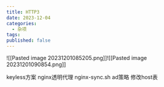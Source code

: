 ```yaml
---
title: HTTP3
date: 2023-12-04
categories:
  - 杂项
tags: 
published: false
---
```



![[Pasted image 20231201085205.png]]![[Pasted image 20231201090854.png]]



keyless方案
nginx透明代理
nginx-sync.sh
ad策略 修改host表
